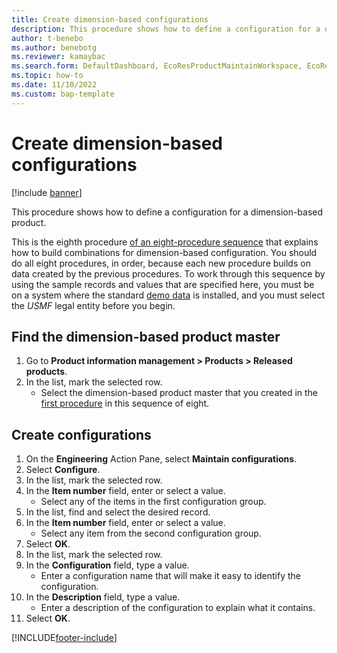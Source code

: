 ```yaml
---
title: Create dimension-based configurations
description: This procedure shows how to define a configuration for a dimension-based product. 
author: t-benebo
ms.author: benebotg
ms.reviewer: kamaybac
ms.search.form: DefaultDashboard, EcoResProductMaintainWorkspace, EcoResProductOpenCasesFormPart, EcoResProductDetailsExtended, EcoResDimensionBasedConfiguration, ConfigChooseFromRoute, ConfigChooseFromGroup, ConfigChoiceApprove   
ms.topic: how-to
ms.date: 11/10/2022
ms.custom: bap-template
---
```


# Create dimension-based configurations

[!include [banner](../../includes/banner.md)]

This procedure shows how to define a configuration for a dimension-based product.

This is the eighth procedure [of an eight-procedure sequence](../dimension-based-product-configuration.md#sequence) that explains how to build combinations for dimension-based configuration. You should do all eight procedures, in order, because each new procedure builds on data created by the previous procedures. To work through this sequence by using the sample records and values that are specified here, you must be on a system where the standard [demo data](../../../fin-ops-core/fin-ops/get-started/demo-data.md) is installed, and you must select the *USMF* legal entity before you begin.

## Find the dimension-based product master

1. Go to **Product information management \> Products \> Released products**.
1. In the list, mark the selected row.
    * Select the dimension-based product master that you created in the [first procedure](create-dimension-based-product-master.md) in this sequence of eight.  

## Create configurations

1. On the **Engineering** Action Pane, select **Maintain configurations**.
1. Select **Configure**.
1. In the list, mark the selected row.
1. In the **Item number** field, enter or select a value.
    * Select any of the items in the first configuration group.  
1. In the list, find and select the desired record.
1. In the **Item number** field, enter or select a value.
    * Select any item from the second configuration group.  
1. Select **OK**.
1. In the list, mark the selected row.
1. In the **Configuration** field, type a value.
    * Enter a configuration name that will make it easy to identify the configuration.  
1. In the **Description** field, type a value.
    * Enter a description of the configuration to explain what it contains.  
1. Select **OK**.

[!INCLUDE[footer-include](../../../includes/footer-banner.md)]